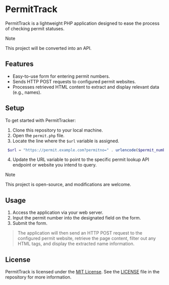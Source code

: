 
# PermitTrack

PermitTrack is a lightweight PHP application designed to ease the process of checking permit statuses.

>[!NOTE]
> This project will be converted into an API.

## Features
- Easy-to-use form for entering permit numbers.
- Sends HTTP POST requests to configured permit websites.
- Processes retrieved HTML content to extract and display relevant data (e.g., names).

## Setup

To get started with PermitTracker:

1. Clone this repository to your local machine.
2. Open the ``permit.php`` file.
3. Locate the line where the `$url` variable is assigned.
```php
 $url = "https://permit.example.com?permitno=" . urlencode($permit_number); // gets the url and adds the permit number.
```

4. Update the URL variable to point to the specific permit lookup API endpoint or website you intend to query.


>[!NOTE]
> This project is open-source, and modifications are welcome.

## Usage
1. Access the application via your web server.
2. Input the permit number into the designated field on the form.
3. Submit the form.

> The application will then send an HTTP POST request to the configured permit website, retrieve the page content, filter out any HTML tags, and display the extracted name information.

## License
PermitTrack is licensed under the [MIT License](https://github.com/chwhiz/permit-checker/blob/main/LICENSE). See the [LICENSE](https://github.com/chwhiz/permit-checker/blob/main/LICENSE) file in the repository for more information.
